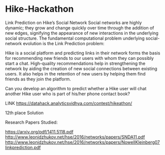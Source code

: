 # Hike-Hackathon

Link Prediction on Hike’s Social Network Social networks are highly dynamic; they grow and change quickly over time through the addition of new edges, signifying the appearance of new interactions in the underlying social structure. The fundamental computational problem underlying social-network evolution is the Link Prediction problem:

Hike is a social platform and predicting links in their network forms the basis for recommending new friends to our users with whom they can possibly start a chat. High-quality recommendations help in strengthening the network by aiding the creation of new social connections between existing users. It also helps in the retention of new users by helping them find friends as they join the platform.

Can you develop an algorithm to predict whether a Hike user will chat another Hike user who is part of his/her phone contact book?

LINK https://datahack.analyticsvidhya.com/contest/hikeathon/

12th place Solution

Research Papers Studied: 

https://arxiv.org/pdf/1411.5118.pdf
http://www.leonidzhukov.net/hse/2016/networks/papers/SNDA11.pdf
http://www.leonidzhukov.net/hse/2016/networks/papers/NowellKleinberg07linkprediction.pdf
